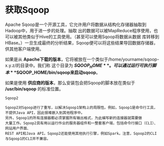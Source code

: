 获取Sqoop
================================================================================
Apache Sqoop是一个开源工具，它允许用户将数据从结构化存储器抽取到Hadoop中，用于进一步的处理。抽取
出的数据可以被MapReduce程序使用，也可以被其他类似于Hive的工具使用。（甚至可以使用Sqoop将数据从数据
库转移到HBase。）一旦生成最终的分析结果，Sqoop便可以将这些结果导回数据存储器，供其他客户端使用。

如果是从 **Apache下载的版本**，它将被放在一个类似于/home/yourname/sqoop-x.y.z/的目录中。我们称
这个目录为 **$SQOOP_HOME**。可以通过运行可执行脚本 **$SQOOP_HOME/bin/sqoop来启动sqoop**。

如果是使用 **供应商的版本**，那么安装包会把Sqoop的脚本放在类似于 **/usr/bin/sqoop** 的标准位置。
```
Sqoop2

Sqoop2对Sqoop进行了重写，以解决Sqoop1架构上的局限性。例如，Sqoop1是命令行工具，不提供Java API，因此很难嵌入到其他程序中。
另外，Sqoop1的所有连接器都必须掌握所有输出格式，为此编写新的连接器就需要做
大量工作。Sqoop2具有用以运行作业的服务器组件和一整套客户端，包括命令行接口（CLI）、网站用户界面、
REST API和Java API。Sqoop2还能使用其他执行引擎，例如Spark。注意，Sqoop2的CLI与Sqoop1的CLI并不兼容。


```
